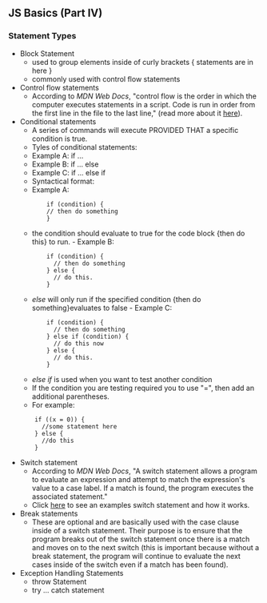 ## JS Basics (Part IV)
### Statement Types
- Block Statement
  - used to group elements inside of curly brackets
    {
      statements are in here
    }
  - commonly used with control flow statements
- Control flow statements
  - According to <em>MDN Web Docs</em>, "control flow is the order in which the computer executes statements in a script.
  Code is run in order from the first line in the file to the last line," (read more about it [here](https://developer.mozilla.org/en-US/docs/Glossary/Control_flow)).
- Conditional statements
  - A series of commands will execute PROVIDED THAT a specific condition is true.
  - Tyles of conditional statements:
   - Example A: if ...
   - Example B: if ... else
   - Example C: if ... else if
    - Syntactical format:
     - Example A:
        ```
            if (condition) { 
            // then do something
            }
         ```
     - the condition should evaluate to true for the code block {then do this} to run.
      - Example B:
        ```
            if (condition) {
              // then do something
            } else { 
              // do this.
            }
         ```
     - <em>else</em> will only run if the specified condition {then do something}evaluates to false
      - Example C:
        ```
            if (condition) {
              // then do something
            } else if (condition) { 
              // do this now
            } else {
              // do this.
            }
        ```
     - <em>else if</em> is used when you want to test another condition
  - If the condition you are testing required you to use "=", then add an additional parentheses.
   - For example:
    ```    
        if ((x = 0)) {
          //some statement here
        } else {
          //do this
        }
     ```
- Switch statement
  - According to <em>MDN Web Docs</em>, "A switch statement allows a program to evaluate an expression and attempt to match the expression's value to a case label. If a match is found, the program executes the associated statement."
  - Click [here](https://developer.mozilla.org/en-US/docs/Web/JavaScript/Guide/Control_flow_and_error_handling#switch_statement) to see an examples switch statement and how it works.
- Break statements
  - These are optional and are basically used with the case clause inside of a switch statement. Their purpose is to ensure that the program breaks out of the switch statement once there is a match and moves on to the next switch (this is important because without a break statement, the program will continue to evaluate the next cases inside of the switch even if a match has been found).
- Exception Handling Statements
  - throw Statement
  - try ... catch statement


